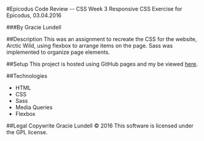 #Epicodus Code Review -- CSS Week 3
Responsive CSS Exercise for Epicodus, 03.04.2016

###By Gracie Lundell

##Description
This was an assignment to recreate the CSS for the website, Arctic Wild, using flexbox to arrange items on the page. Sass was implemented to organize page elements. 

##Setup
This project is hosted using GitHub pages and my be viewed [here](http://gracielundell.com/css-week-4-code-review/).

##Technologies
- HTML
- CSS
- Sass
- Media Queries
- Flexbox

##Legal
Copywrite Gracie Lundell &copy; 2016 This software is licensed under the GPL license.
